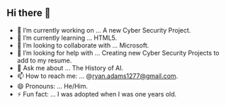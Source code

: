 ## Hi there 👋
- 🔭 I’m currently working on ... A new Cyber Security Project.
- 🌱 I’m currently learning ... HTML5.
- 👯 I’m looking to collaborate with ... Microsoft.
- 🤔 I’m looking for help with ... Creating new Cyber Security Projects to add to my resume.
- 💬 Ask me about ... The History of AI.
- 📫 How to reach me: ... @ryan.adams1277@gmail.com.
- 😄 Pronouns: ... He/Him.
- ⚡ Fun fact: ... I was adopted when I was one years old.
